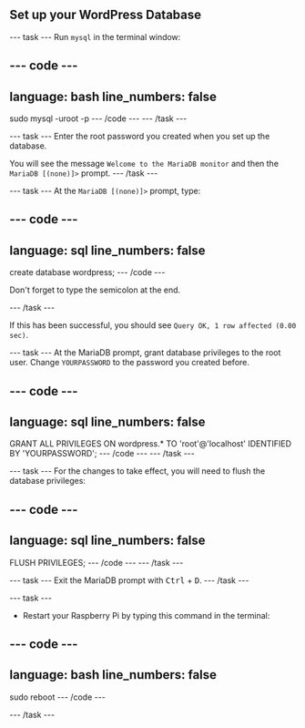 ## Set up your WordPress Database

--- task ---
Run `mysql` in the terminal window:

--- code ---
---
language: bash
line_numbers: false
---
sudo mysql -uroot -p
--- /code ---
--- /task ---

--- task ---
Enter the root password you created when you set up the database.

You will see the message `Welcome to the MariaDB monitor` and then the `MariaDB [(none)]>` prompt.
--- /task ---

--- task ---
At the `MariaDB [(none)]>` prompt, type:

--- code ---
---
language: sql
line_numbers: false
---
create database wordpress;
--- /code ---

Don't forget to type the semicolon at the end.

--- /task ---

If this has been successful, you should see `Query OK, 1 row affected (0.00 sec)`.

--- task ---
At the MariaDB prompt, grant database privileges to the root user. Change `YOURPASSWORD` to the password you created before.  

--- code ---
---
language: sql
line_numbers: false
---
GRANT ALL PRIVILEGES ON wordpress.* TO 'root'@'localhost' IDENTIFIED BY 'YOURPASSWORD';
--- /code ---
--- /task ---

--- task ---
For the changes to take effect, you will need to flush the database privileges:

--- code ---
---
language: sql
line_numbers: false
---
FLUSH PRIVILEGES;
--- /code ---
--- /task ---

--- task ---
Exit the MariaDB prompt with <kbd>Ctrl</kbd> + <kbd>D</kbd>.
--- /task ---

--- task ---
+ Restart your Raspberry Pi by typing this command in the terminal:

--- code ---
---
language: bash
line_numbers: false
---
sudo reboot
--- /code ---

--- /task ---
